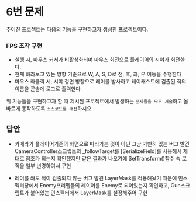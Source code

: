 # 6번 문제

주어진 프로젝트는 다음의 기능을 구현하고자 생성한 프로젝트이다.

### FPS 조작 구현
- 실행 시, 마우스 커서가 비활성화되며 마우스 회전으로 플레이어의 시야가 회전한다.
- 현재 바라보고 있는 방향 기준으로 W, A, S, D로 전, 후, 좌, 우 이동을 수행한다
- 마우스 좌클릭 시, 시야 정면 방향으로 레이를 발사하고 레이캐스트에 검출된 적의 이름을 콘솔에 로그로 출력한다.

위 기능들을 구현하고자 할 때
제시된 프로젝트에서 발생하는 `문제들을 모두 서술`하고 올바르게 동작하도록 `소스코드를 개선`하시오.

## 답안
- 카메라가 플레이어기준의 화면으로 따라가는 것이 아닌 그냥 가만히 있는 버그 발견 
CameraController스크립트의 _followTarget를 [SerializeField]를 사용해서 제대로 참조가 되는지 확인했지만 같은 결과가 나오기에 SetTransform()함수 속 로직을 일부 변경하여서 구현

- 레이를 쏴도 적이 검출되지 않는 버그 발견
LayerMask를 적용해놨기 때문에 인스펙터창에서 Enemy프리펩들의 레이어를 Enemy로 되어있는지 확인하고, Gun스크립트가 붙어있는 인스펙터에서 LayerMask를 설정해주어 구현